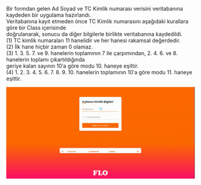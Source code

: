 Bir formdan gelen Ad Soyad ve TC Kimlik numarası verisini veritabanına kaydeden bir uygulama hazırlandı.  
Veritabanına kayıt etmeden önce TC Kimlik numarasını aşağıdaki kurallara göre bir Class içerisinde  
doğrulanarak, sonucu da diğer bilgilerle birlikte veritabanına kaydedildi.  
(1) TC kimlik numaraları 11 hanelidir ve her hanesi rakamsal değerdedir.  
(2) İlk hane hiçbir zaman 0 olamaz.  
(3) 1. 3. 5. 7. ve 9. hanelerin toplamının 7 ile çarpımından, 2. 4. 6. ve 8. hanelerin toplamı çıkartıldığında  
geriye kalan sayının 10ʹa göre modu 10. haneye eşittir.  
(4) 1. 2. 3. 4. 5. 6. 7. 8. 9. 10. hanelerin toplamının 10ʹa göre modu 11. haneye eşittir.  

<img src="https://github.com/ismailcansahin/FLO-BOOTCAMP--ODEVLER/blob/main/ODEV-4/gif.gif" width="auto">
